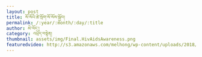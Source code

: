 ```yaml
---
layout: post
title: སོ་སོའི་ཚེ་སྲོག་སོ་སོས་སྐྱོབ།
permalink: /:year/:month/:day/:title
author: མེ་ལོང་།
category: འཕྲོད་བསྟེན།
thumbnail: assets/img/Final.HivAidsAwareness.png
featuredvideo: http://s3.amazonaws.com/melhong/wp-content/uploads/2018/06/15111228/Final.HivAidsAwareness.mp4
---
```



